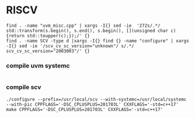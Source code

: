 # RISCV

```shell script
find . -name "uvm_misc.cpp" | xargs -I{} sed -ie  '272s/.*/  std::transform(s.begin(), s.end(), s.begin(), [](unsigned char c){return std::toupper(c);});/' {}
find . -name SCV -type d |xargs -I{} find {} -name "configure" | xargs -I{} sed -ie '/scv_cv_sc_version="unknown"/ s/.*/         scv_cv_sc_version="2003003"/' {}
```
### compile uvm systemc
```shell script

```
### compile scv
```shell script
./configure --prefix=/usr/local/scv --with-systemc=/usr/local/systemc --with-pic CPPFLAGS='-DSC_CPLUSPLUS=201703L' CXXFLAGS='-std=c++17'
make CPPFLAGS='-DSC_CPLUSPLUS=201703L' CXXFLAGS='-std=c++17'
```
